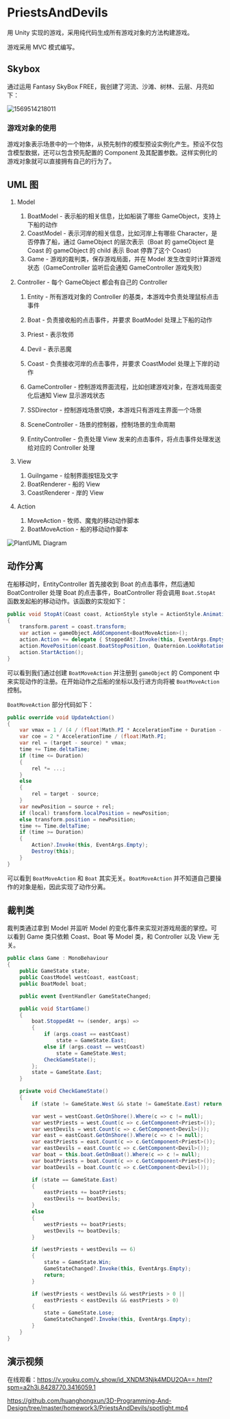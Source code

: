 # PriestsAndDevils

用 Unity 实现的游戏，采用纯代码生成所有游戏对象的方法构建游戏。

游戏采用 MVC 模式编写。

## Skybox

通过运用 Fantasy SkyBox FREE，我创建了河流、沙滩、树林、云层、月亮如下：

![1569514218011](E:\sources\homework\3D-Programming-And-Design\homework3\PriestsAndDevils\assets\1569514218011.png)

### 游戏对象的使用

游戏对象表示场景中的一个物体，从预先制作的模型预设实例化产生。预设不仅包含模型数据，还可以包含预先配置的 Component 及其配置参数。这样实例化的游戏对象就可以直接拥有自己的行为了。

## UML 图

1. Model
   1. BoatModel - 表示船的相关信息，比如船装了哪些 GameObject，支持上下船的动作
   2. CoastModel - 表示河岸的相关信息，比如河岸上有哪些 Character，是否停靠了船，通过 GameObject 的层次表示（Boat 的 gameObject 是 Coast 的 gameObject 的 child 表示 Boat 停靠了这个 Coast）
   3. Game - 游戏的裁判类，保存游戏局面，并在 Model 发生改变时计算游戏状态（GameController 监听后会通知 GameController 游戏失败）
2. Controller - 每个 GameObject 都会有自己的 Controller
   1. Entity - 所有游戏对象的 Controller 的基类，本游戏中负责处理鼠标点击事件
   2. Boat - 负责接收船的点击事件，并要求 BoatModel 处理上下船的动作
   3. Priest - 表示牧师
   4. Devil - 表示恶魔
   5. Coast - 负责接收河岸的点击事件，并要求 CoastModel 处理上下岸的动作
   6. GameController - 控制游戏界面流程，比如创建游戏对象，在游戏局面变化后通知 View 显示游戏状态

   7. SSDirector - 控制游戏场景切换，本游戏只有游戏主界面一个场景
   8. SceneController - 场景的控制器，控制场景的生命周期
   9. EntityController - 负责处理 View 发来的点击事件，将点击事件处理发送给对应的 Controller 处理
3. View

   1. GuiIngame - 绘制界面按钮及文字
   2. BoatRenderer - 船的 View
   3. CoastRenderer - 岸的 View
4. Action

   1. MoveAction - 牧师、魔鬼的移动动作脚本
   2. BoatMoveAction - 船的移动动作脚本

![PlantUML Diagram](https://www.plantuml.com/plantuml/img/XLDHQiGW4Ftt5Bc0DrZAThEbz2DGcXE86Rg2wnHZKWez_0PDrD6a_NFUcvaydo_dqGdhfhjcJ6enZiq5XSkE7GwWi_e3p00Mx0grDs65TAb6CRhydCzxe5XmXLbj_8jnolsGekWEO8l6MTGwmg_Y3ZKugJVpkJ1h_MuLH6sz15EFzFrLMP0EDw336PwbKsY89H5aGL1p-kK3VXkU-L4ntfaIzMx7eOIlOdUOO1ZhqE05Rc9ME7bs-kBDgghYmcGovAY1sdZGLRt1GLzfyP_huZlltYk4YD5MQc9SSDH4myVyocr_2Zg1im2pO6qI52D0YVry91SQpf-sd5Ex_s7Q1RA2iIZLeyNdA9dhI5UfgFFYoVB_Fm00)

## 动作分离

在船移动时，EntityController 首先接收到 Boat 的点击事件，然后通知 BoatController 处理 Boat 的点击事件，BoatController 将会调用 `Boat.StopAt` 函数发起船的移动动作。该函数的实现如下：

```csharp
public void StopAt(Coast coast, ActionStyle style = ActionStyle.Animation)
{
    transform.parent = coast.transform;
    var action = gameObject.AddComponent<BoatMoveAction>();
    action.Action += delegate { StoppedAt?.Invoke(this, EventArgs.Empty); };
    action.MovePosition(coast.BoatStopPosition, Quaternion.LookRotation(coast.BoatStopDirection), style);
    action.StartAction();
}
```

可以看到我们通过创建 `BoatMoveAction` 并注册到 `gameObject` 的 Component 中来实现动作的注册。在开始动作之后船的坐标以及行进方向将被 `BoatMoveAction` 控制。

`BoatMoveAction` 部分代码如下：

```csharp
public override void UpdateAction()
{
    var vmax = 1 / (4 / (float)Math.PI * AccelerationTime + Duration - 2 * AccelerationTime);
    var coe = 2 * AccelerationTime / (float)Math.PI;
    var rel = (target - source) * vmax;
    time += Time.deltaTime;
    if (time <= Duration)
    {
        rel *= ...;
    }
    else
    {
        rel = target - source;
    }
    var newPosition = source + rel;
    if (local) transform.localPosition = newPosition;
    else transform.position = newPosition;
    time += Time.deltaTime;
    if (time >= Duration)
    {
        Action?.Invoke(this, EventArgs.Empty);
        Destroy(this);
    }
}
```

可以看到 `BoatMoveAction` 和 `Boat` 其实无关。`BoatMoveAction` 并不知道自己要操作的对象是船，因此实现了动作分离。

## 裁判类

裁判类通过拿到 Model 并监听 Model 的变化事件来实现对游戏局面的掌控。可以看到 Game 类只依赖 Coast、Boat 等 Model 类，和 Controller 以及 View 无关。

```csharp
public class Game : MonoBehaviour
{
    public GameState state;
    public CoastModel westCoast, eastCoast;
    public BoatModel boat;

    public event EventHandler GameStateChanged;

    public void StartGame()
    {
        boat.StoppedAt += (sender, args) =>
        {
            if (args.coast == eastCoast)
                state = GameState.East;
            else if (args.coast == westCoast)
                state = GameState.West;
            CheckGameState();
        };
        state = GameState.East;
    }

    private void CheckGameState()
    {
        if (state != GameState.West && state != GameState.East) return;

        var west = westCoast.GetOnShore().Where(c => c != null);
        var westPriests = west.Count(c => c.GetComponent<Priest>());
        var westDevils = west.Count(c => c.GetComponent<Devil>());
        var east = eastCoast.GetOnShore().Where(c => c != null);
        var eastPriests = east.Count(c => c.GetComponent<Priest>());
        var eastDevils = east.Count(c => c.GetComponent<Devil>());
        var boat = this.boat.GetOnBoat().Where(c => c != null);
        var boatPriests = boat.Count(c => c.GetComponent<Priest>());
        var boatDevils = boat.Count(c => c.GetComponent<Devil>());

        if (state == GameState.East)
        {
            eastPriests += boatPriests;
            eastDevils += boatDevils;
        }
        else
        {
            westPriests += boatPriests;
            westDevils += boatDevils;
        }

        if (westPriests + westDevils == 6)
        {
            state = GameState.Win;
            GameStateChanged?.Invoke(this, EventArgs.Empty);
            return;
        }

        if (westPriests < westDevils && westPriests > 0 ||
            eastPriests < eastDevils && eastPriests > 0)
        {
            state = GameState.Lose;
            GameStateChanged?.Invoke(this, EventArgs.Empty);
        }
    }
}
```



## 演示视频

在线观看：https://v.youku.com/v_show/id_XNDM3Njk4MDU2OA==.html?spm=a2h3j.8428770.3416059.1

https://github.com/huanghongxun/3D-Programming-And-Design/tree/master/homework3/PriestsAndDevils/spotlight.mp4

